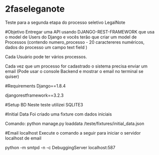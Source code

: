 # 2faseleganote
Teste para a segunda etapa do processo seletivo LegalNote

#Objetivo
Entregar uma API usando DJANGO-REST-FRAMEWORK que usa o model de Users do Django e vocês terão que criar um model de Processos (contendo numero_processo - 20 caractereres numéricos, dados do processo um campo text field )

Cada Usuário pode ter vários processos.

Cada vez que um processo for cadastrado o sistema precisa enviar um email (Pode usar o console Backend e mostrar o email no terminal se quiser)

#Requirements
Django==1.8.4

djangorestframework==3.2.3

#Setup BD
Neste teste utilizei SQLITE3

#Initial Data
Foi criado uma fixture com dados iniciais

Comando: python manage.py loaddata /teste/fixtures/initial_data.json

#Email localhost
Execute o comando a seguir para iniciar o servidor localhost de email

python -m smtpd -n -c DebuggingServer localhost:587

